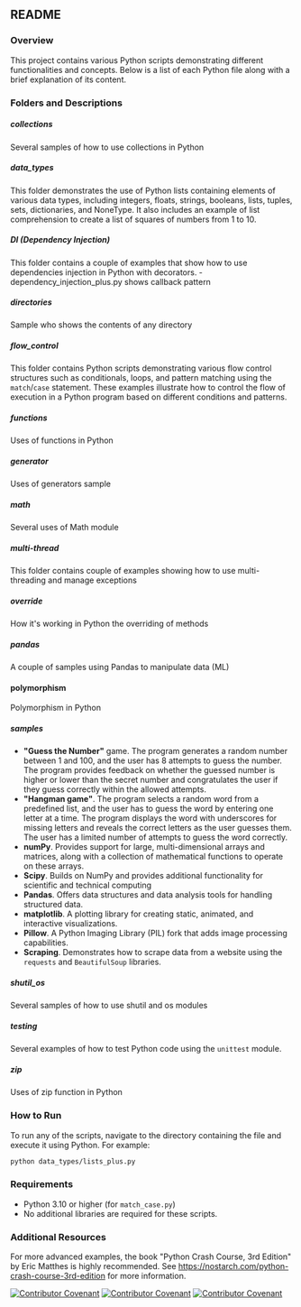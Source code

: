 

## README

### Overview
This project contains various Python scripts demonstrating different functionalities and concepts. Below is a list of each Python file along with a brief explanation of its content.

### Folders and Descriptions

##### collections
Several samples of how to use collections in Python

##### data_types
This folder demonstrates the use of Python lists containing elements of various data types, including integers, floats, strings, booleans, lists, tuples, sets, dictionaries, and NoneType. It also includes an example of list comprehension to create a list of squares of numbers from 1 to 10.

##### DI (Dependency Injection)
This folder contains a couple of examples that show how to use dependencies injection in Python with decorators.
    - dependency_injection_plus.py shows callback pattern

##### directories
Sample who shows the contents of any directory

##### flow_control
This folder contains Python scripts demonstrating various flow control structures such as conditionals, loops, and pattern matching using the `match`/`case` statement. These examples illustrate how to control the flow of execution in a Python program based on different conditions and patterns.

##### functions
Uses of functions in Python

##### generator
Uses of generators sample 

##### math
Several uses of Math module

##### multi-thread
This folder contains couple of examples showing how to use multi-threading and manage exceptions

##### override
How it's working in Python the overriding of methods

##### pandas
A couple of samples using Pandas to manipulate data (ML)

#### polymorphism
Polymorphism in Python


##### samples
* **"Guess the Number"** game. The program generates a random number between 1 and 100, and the user has 8 attempts to guess the number. The program provides feedback on whether the guessed number is higher or lower than the secret number and congratulates the user if they guess correctly within the allowed attempts.
* **"Hangman game"**. The program selects a random word from a predefined list, and the user has to guess the word by entering one letter at a time. The program displays the word with underscores for missing letters and reveals the correct letters as the user guesses them. The user has a limited number of attempts to guess the word correctly.
* **numPy**. Provides support for large, multi-dimensional arrays and matrices, along with a collection of mathematical functions to operate on these arrays.
* **Scipy**. Builds on NumPy and provides additional functionality for scientific and technical computing
* **Pandas**. Offers data structures and data analysis tools for handling structured data.
* **matplotlib**. A plotting library for creating static, animated, and interactive visualizations.
* **Pillow**. A Python Imaging Library (PIL) fork that adds image processing capabilities.
* **Scraping**. Demonstrates how to scrape data from a website using the `requests` and `BeautifulSoup` libraries.

##### shutil_os
Several samples of how to use shutil and os modules 

##### testing
Several examples of how to test Python code using the `unittest` module.

##### zip
Uses of zip function in Python


### How to Run
To run any of the scripts, navigate to the directory containing the file and execute it using Python. For example:
```sh
python data_types/lists_plus.py
```

### Requirements
- Python 3.10 or higher (for `match_case.py`)
- No additional libraries are required for these scripts.

### Additional Resources
For more advanced examples, the book "Python Crash Course, 3rd Edition" by Eric Matthes is highly recommended.
See https://nostarch.com/python-crash-course-3rd-edition for more information.



[![Contributor Covenant](https://img.shields.io/badge/Contributor%20Covenant-v2.0%20adopted-ff69b4.svg)](code_of_conduct_EN.md)
[![Contributor Covenant](https://img.shields.io/badge/Contributor%20Covenant-v2.0%20adopted-ff69b4.svg)](code_of_conduct_ES.md)
[![Contributor Covenant](https://img.shields.io/badge/Contributor%20Covenant-v2.0%20adopted-ff69b4.svg)](code_of_conduct_CA.md) 